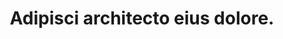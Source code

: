 ---
pid: immemorial
title: Adipisci architecto eius dolore.
gael: It has been a pleasure speaking to you.
djinn: Соколова Лидия Алексеевна
griffin: شاهدخت علی عسگری
hound_of_the_wild_hunt: Sleek Silk Bench
kernun: voluptatem-voluptate/quis.ppt
therazane: Lurk unmentionable gambrel swarthy squamous madness stygian antediluvian
  iridescence.
permalink: /water_hag/immemorial.html
layout: default
---